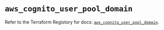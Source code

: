 # `aws_cognito_user_pool_domain`

Refer to the Terraform Registory for docs: [`aws_cognito_user_pool_domain`](https://www.terraform.io/docs/providers/aws/r/cognito_user_pool_domain).
